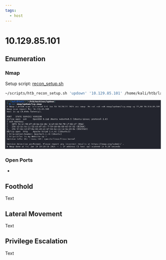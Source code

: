 ```yaml
---
tags:
  - host
---
```

# 10.129.85.101

## Enumeration

### Nmap

Setup script: [recon_setup.sh](../../../../../Frameworks/HackTheBox/Machine/Scripts/recon_setup.sh.md)

```bash
~/scripts/htb_recon_setup.sh 'updown' '10.129.85.101' /home/kali/htb/lab_Mojo098.ovpn -s
```

![](Attachments/Pasted%20image%2020240119193055.png)

### Open Ports

- 

## Foothold

Text

## Lateral Movement

Text

## Privilege Escalation

Text

